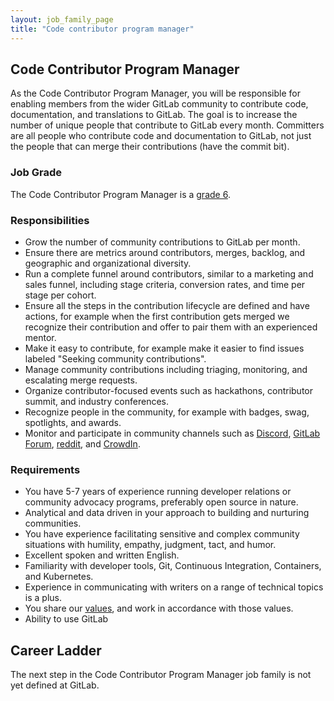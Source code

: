 ```yaml
---
layout: job_family_page
title: "Code contributor program manager"
---
```


## Code Contributor Program Manager

As the Code Contributor Program Manager, you will be responsible for enabling members from the wider GitLab community to contribute code, documentation, and translations to GitLab. The goal is to increase the number of unique people that contribute to GitLab every month. Committers are all people who contribute code and documentation to GitLab, not just the people that can merge their contributions (have the commit bit).

### Job Grade

The Code Contributor Program Manager is a [grade 6](/handbook/total-rewards/compensation/compensation-calculator/#gitlab-job-grades).

### Responsibilities

- Grow the number of community contributions to GitLab per month.
- Ensure there are metrics around contributors, merges, backlog, and geographic and organizational diversity.
- Run a complete funnel around contributors, similar to a marketing and sales funnel, including stage criteria, conversion rates, and time per stage per cohort.
- Ensure all the steps in the contribution lifecycle are defined and have actions, for example when the first contribution gets merged we recognize their contribution and offer to pair them with an experienced mentor.
- Make it easy to contribute, for example make it easier to find issues labeled "Seeking community contributions".
- Manage community contributions including triaging, monitoring, and escalating merge requests.
- Organize contributor-focused events such as hackathons, contributor summit, and industry conferences.
- Recognize people in the community, for example with badges, swag, spotlights, and awards.
- Monitor and participate in community channels such as [Discord](https://discord.gg/gitlab), [GitLab Forum](https://forum.gitlab.com/),  [reddit](https://www.reddit.com/r/gitlab/), and [CrowdIn](https://crowdin.com/project/gitlab-ee/discussions).

### Requirements

- You have 5-7 years of experience running developer relations or community advocacy programs, preferably open source in nature.
- Analytical and data driven in your approach to building and nurturing communities.
- You have experience facilitating sensitive and complex community situations with humility, empathy, judgment, tact, and humor.
- Excellent spoken and written English.
- Familiarity with developer tools, Git, Continuous Integration, Containers, and Kubernetes.
- Experience in communicating with writers on a range of technical topics is a plus.
- You share our [values](/handbook/values/), and work in accordance with those values.
- Ability to use GitLab

## Career Ladder

The next step in the Code Contributor Program Manager job family is not yet defined at GitLab.

